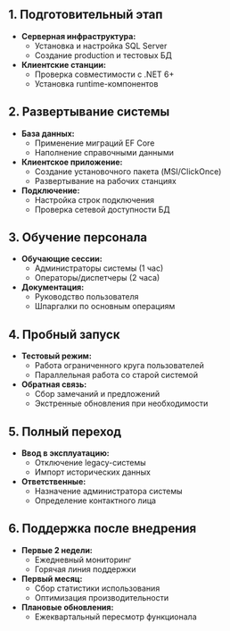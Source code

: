 ## 1. Подготовительный этап
* **Серверная инфраструктура:**
    * Установка и настройка SQL Server
    * Создание production и тестовых БД
* **Клиентские станции:**
    * Проверка совместимости с .NET 6+
    * Установка runtime-компонентов

## 2. Развертывание системы
* **База данных:**
    * Применение миграций EF Core
    * Наполнение справочными данными
* **Клиентское приложение:**
    * Создание установочного пакета (MSI/ClickOnce)
    * Развертывание на рабочих станциях
* **Подключение:**
    * Настройка строк подключения
    * Проверка сетевой доступности БД

## 3. Обучение персонала
* **Обучающие сессии:**
    * Администраторы системы (1 час)
    * Операторы/диспетчеры (2 часа)
* **Документация:**
    * Руководство пользователя
    * Шпаргалки по основным операциям

## 4. Пробный запуск
* **Тестовый режим:**
    * Работа ограниченного круга пользователей
    * Параллельная работа со старой системой
* **Обратная связь:**
    * Сбор замечаний и предложений
    * Экстренные обновления при необходимости

## 5. Полный переход
* **Ввод в эксплуатацию:**
    * Отключение legacy-системы
    * Импорт исторических данных
* **Ответственные:**
    * Назначение администратора системы
    * Определение контактного лица

## 6. Поддержка после внедрения
* **Первые 2 недели:**
    * Ежедневный мониторинг
    * Горячая линия поддержки
* **Первый месяц:**
    * Сбор статистики использования
    * Оптимизация производительности
* **Плановые обновления:**
    * Ежеквартальный пересмотр функционала
